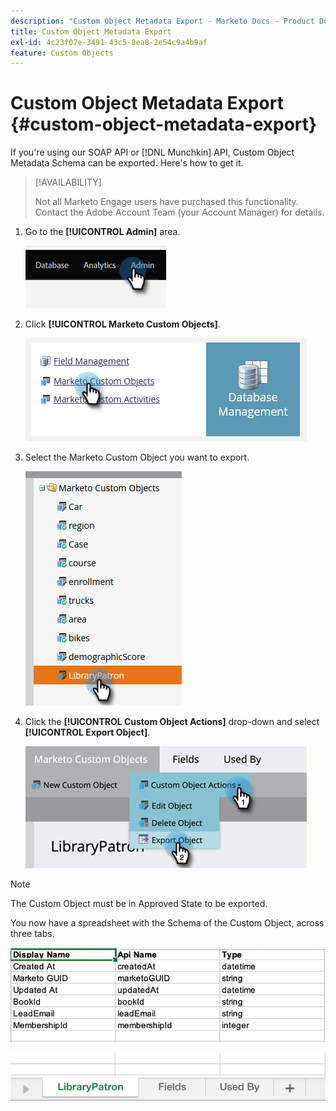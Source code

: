 ```yaml
---
description: "Custom Object Metadata Export - Marketo Docs - Product Documentation"
title: Custom Object Metadata Export
exl-id: 4c23f07e-3491-43c5-8ea8-2e54c9a4b9af
feature: Custom Objects
---
```

# Custom Object Metadata Export {#custom-object-metadata-export}

If you're using our SOAP API or [!DNL Munchkin] API, Custom Object Metadata Schema can be exported. Here's how to get it.

>[!AVAILABILITY]
>
>Not all Marketo Engage users have purchased this functionality. Contact the Adobe Account Team (your Account Manager) for details.

1. Go to the **[!UICONTROL Admin]** area.

   ![](assets/custom-object-metadata-export-1.png)

1. Click **[!UICONTROL Marketo Custom Objects]**.

   ![](assets/custom-object-metadata-export-2.png)

1. Select the Marketo Custom Object you want to export.

   ![](assets/custom-object-metadata-export-3.png)

1. Click the **[!UICONTROL Custom Object Actions]** drop-down and select **[!UICONTROL Export Object]**.

   ![](assets/custom-object-metadata-export-4.png)

>[!NOTE]
>
>The Custom Object must be in Approved State to be exported.

You now have a spreadsheet with the Schema of the Custom Object, across three tabs.

   ![](assets/custom-object-metadata-export-5.png)

   ![](assets/custom-object-metadata-export-6.png)
